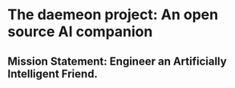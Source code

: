 # The daemeon project: An open source AI companion

## Mission Statement: Engineer an Artificially Intelligent Friend.


